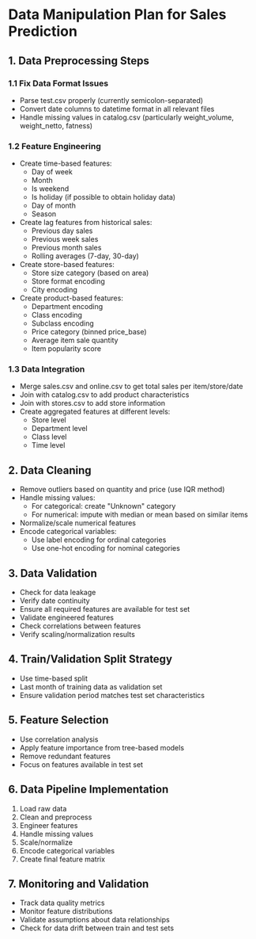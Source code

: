 # Data Manipulation Plan for Sales Prediction

## 1. Data Preprocessing Steps

### 1.1 Fix Data Format Issues
- Parse test.csv properly (currently semicolon-separated)
- Convert date columns to datetime format in all relevant files
- Handle missing values in catalog.csv (particularly weight_volume, weight_netto, fatness)

### 1.2 Feature Engineering
- Create time-based features:
  - Day of week
  - Month
  - Is weekend
  - Is holiday (if possible to obtain holiday data)
  - Day of month
  - Season
- Create lag features from historical sales:
  - Previous day sales
  - Previous week sales
  - Previous month sales
  - Rolling averages (7-day, 30-day)
- Create store-based features:
  - Store size category (based on area)
  - Store format encoding
  - City encoding
- Create product-based features:
  - Department encoding
  - Class encoding
  - Subclass encoding
  - Price category (binned price_base)
  - Average item sale quantity
  - Item popularity score

### 1.3 Data Integration
- Merge sales.csv and online.csv to get total sales per item/store/date
- Join with catalog.csv to add product characteristics
- Join with stores.csv to add store information
- Create aggregated features at different levels:
  - Store level
  - Department level
  - Class level
  - Time level

## 2. Data Cleaning
- Remove outliers based on quantity and price (use IQR method)
- Handle missing values:
  - For categorical: create "Unknown" category
  - For numerical: impute with median or mean based on similar items
- Normalize/scale numerical features
- Encode categorical variables:
  - Use label encoding for ordinal categories
  - Use one-hot encoding for nominal categories

## 3. Data Validation
- Check for data leakage
- Verify date continuity
- Ensure all required features are available for test set
- Validate engineered features
- Check correlations between features
- Verify scaling/normalization results

## 4. Train/Validation Split Strategy
- Use time-based split
- Last month of training data as validation set
- Ensure validation period matches test set characteristics

## 5. Feature Selection
- Use correlation analysis
- Apply feature importance from tree-based models
- Remove redundant features
- Focus on features available in test set

## 6. Data Pipeline Implementation
1. Load raw data
2. Clean and preprocess
3. Engineer features
4. Handle missing values
5. Scale/normalize
6. Encode categorical variables
7. Create final feature matrix

## 7. Monitoring and Validation
- Track data quality metrics
- Monitor feature distributions
- Validate assumptions about data relationships
- Check for data drift between train and test sets
